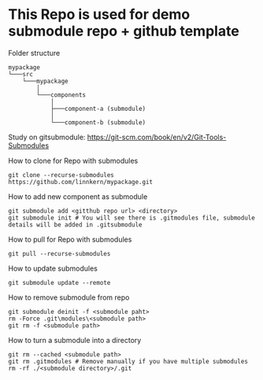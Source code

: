 # This Repo is used for demo submodule repo + github template

Folder structure
```
mypackage
└───src
    └───mypackage
        │
        └───components
            │
            ├───component-a (submodule)
            │
            └───component-b (submodule)
```

Study on gitsubmodule: https://git-scm.com/book/en/v2/Git-Tools-Submodules

How to clone for Repo with submodules
```shell
git clone --recurse-submodules https://github.com/linnkern/mypackage.git
```

How to add new component as submodule
```shell
git submodule add <gitthub repo url> <directory>
git submodule init # You will see there is .gitmodules file, submodule details will be added in .gitsubmodule
```

How to pull for Repo with submodules
```shell
git pull --recurse-submodules
```

How to update submodules
```shell
git submodule update --remote
```

How to remove submodule from repo
```shell
git submodule deinit -f <submodule paht>
rm -Force .git\modules\<submodule path>
git rm -f <submodule path>
```

How to turn a submodule into a directory
```shell
git rm --cached <submodule path>
git rm .gitmodules # Remove manually if you have multiple submodules
rm -rf ./<submodule directory>/.git
```
